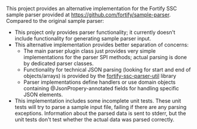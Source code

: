 This project provides an alternative implementation for the Fortify SSC sample parser provided at https://github.com/fortify/sample-parser. Compared to the original sample parser:

* This project only provides parser functionality; it currently doesn't include  functionality for generating sample parser input.
* This alternative implementation provides better separation of concerns:
    * The main parser plugin class just provides very simple implementations for the parser SPI methods; actual parsing is done by dedicated parser classes.
    * Functionality for technical JSON parsing (looking for start and end of objects/arrays) is provided by the [fortify-ssc-parser-util](https://github.com/fortify/fortify-ssc-parser-util) library
    * Parser implementations define handlers or use domain objects containing @JsonPropery-annotated fields for handling specific JSON elements.
* This implementation includes some incomplete unit tests. These unit tests will  try to parse a sample input file, failing if there are any parsing exceptions. Information about the parsed data is sent to stderr, but the unit tests don't test whether the actual data was parsed correctly.